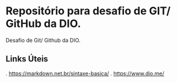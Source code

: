 # Repositório para desafio de GIT/ GitHub da DIO.
Desafio de Git/ Github da DIO.

## Links Úteis
. https://markdown.net.br/sintaxe-basica/
. https://www.dio.me/
